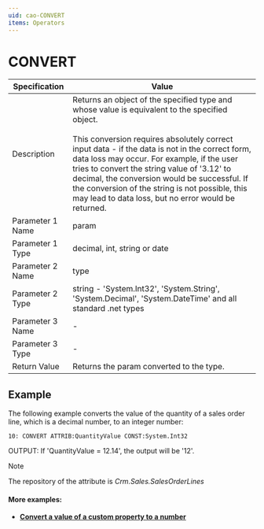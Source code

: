 ```yaml
---
uid: cao-CONVERT
items: Operators
---
```


# CONVERT 

| Specification    | Value                                                        |
| ---------------- | ------------------------------------------------------------ |
| Description      | Returns an object of the specified type and whose value is equivalent to the specified object. <br /> <br /> This conversion requires absolutely correct input data - if the data is not in the correct form, data loss may occur. For examplе, if the user tries to convert the string value of '3.12' to decimal, the conversion would be successful. If the conversion of the string is not possible, this may lead to data loss, but no error would be returned. |
| Parameter 1 Name | param                                                        |
| Parameter 1 Type | decimal, int, string or date                                 |
| Parameter 2 Name | type                                                         |
| Parameter 2 Type | string - 'System.Int32', 'System.String', 'System.Decimal', 'System.DateTime' and all standard .net types |
| Parameter 3 Name | -                                                            |
| Parameter 3 Type | -                                                            |
| Return Value     | Returns the param converted to the type.                     |


## Example

The following example converts the value of the quantity of a sales order line, which is a decimal number, to an integer number:

```
10: CONVERT ATTRIB:QuantityValue CONST:System.Int32                  
```
OUTPUT: If 'QuantityValue = 12.14', the output will be '12'.

> [!NOTE]
> 
> The repository of the attribute is *Crm.Sales.SalesOrderLines*

#### More examples:
- **[Convert a value of a custom property to a number](https://docs.erp.net/tech/advanced/calculated-attributes/examples/convert-property-to-number.html)**
